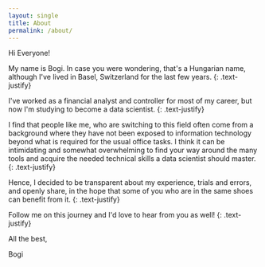 ```yaml
---
layout: single
title: About
permalink: /about/
---
```


Hi Everyone!

My name is Bogi. In case you were wondering, that's a Hungarian name, although I've lived in Basel, Switzerland for the last few years.
{: .text-justify}

I've worked as a financial analyst and controller for most of my career, but now I'm studying to become a data scientist.
{: .text-justify} 

I find that people like me, who are switching to this field often come from a background where they have not been exposed to information technology beyond what is required for the usual office tasks. I think it can be intimidating and somewhat overwhelming to find your way around the many tools and acquire the needed technical skills a data scientist should master.
{: .text-justify}

Hence, I decided to be transparent about my experience, trials and errors, and openly share, in the hope that some of you who are in the same shoes can benefit from it.
{: .text-justify}

Follow me on this journey and I'd love to hear from you as well!
{: .text-justify}

All the best,

Bogi
